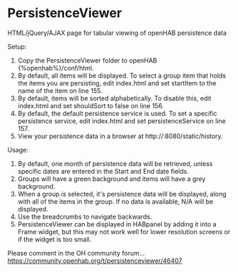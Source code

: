 # PersistenceViewer
HTML/jQuery/AJAX page for tabular viewing of openHAB persistence data

Setup:
1) Copy the PersistenceViewer folder to openHAB {%openhab%}/conf/html.
2) By default, all items will be displayed. To select a group item that holds the items you are persisting, edit index.html and set startItem to the name of the item on line 155.
3) By default, items will be sorted alphabetically. To disable this, edit index.html and set shouldSort to false on line 156.
4) By default, the default persistence service is used. To set a specific persistence service, edit index.html and set persistenceService on line 157.
5) View your persistence data in a browser at http://<openhab server>:8080/static/history.

Usage:
1) By default, one month of persistence data will be retrieved, unless specific dates are entered in the Start and End date fields.
2) Groups will have a green background and items will have a grey background.
3) When a group is selected, it's persistence data will be displayed, along with all of the items in the group. If no data is available, N/A will be displayed.
4) Use the breadcrumbs to navigate backwards.
5) PersistenceViewer can be displayed in HABpanel by adding it into a Frame widget, but this may not work well for lower resolution screens or if the widget is too small.

Please comment in the OH community forum... https://community.openhab.org/t/persistenceviewer/46407
